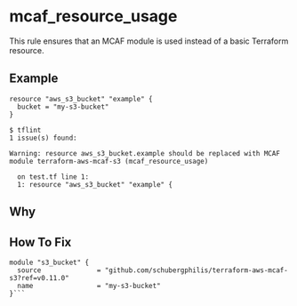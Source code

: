 # mcaf_resource_usage

This rule ensures that an MCAF module is used instead of a basic Terraform resource.

## Example

```hcl
resource "aws_s3_bucket" "example" {
  bucket = "my-s3-bucket"
}
```

```console
$ tflint
1 issue(s) found:

Warning: resource aws_s3_bucket.example should be replaced with MCAF module terraform-aws-mcaf-s3 (mcaf_resource_usage)

  on test.tf line 1:
  1: resource "aws_s3_bucket" "example" {
```

## Why


## How To Fix

```hcl
module "s3_bucket" {
  source              = "github.com/schubergphilis/terraform-aws-mcaf-s3?ref=v0.11.0"
  name                = "my-s3-bucket"
}```
